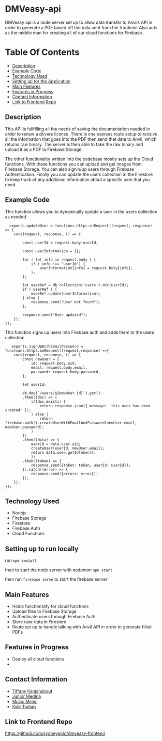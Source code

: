 # DMVeasy-api

DMVeasy api is a node server set up to allow data transfer to Anvils API in order to generate a PDF based off the data sent from the frontend. Also acts as the 
middle man for creating all of our cloud functions for Firebase.

# Table Of Contents 
- [Description](https://github.com/MusicMeier/DMVeasy-backend#description)
- [Example Code](https://github.com/MusicMeier/DMVeasy-backend#example-code)
- [Technology Used](https://github.com/MusicMeier/DMVeasy-backend#technology-used)
- [Setting up for the Application](https://github.com/MusicMeier/DMVeasy-backend#setting-up-to-run-locally)
- [Main Features](https://github.com/MusicMeier/DMVeasy-backend#main-features)
- [Features in Progress](https://github.com/MusicMeier/DMVeasy-backend#features-in-progress)
- [Contact Information](https://github.com/MusicMeier/DMVeasy-backend#contact-information)
- [Link to Frontend Repo](https://github.com/MusicMeier/DMVeasy-backend#link-to-frontend-repo)

## Description

This API is fullfilling all the needs of saving the documentation needed in order to renew a drivers license. There is one express route setup to receive all the information that goes into the PDF then send that data to Anvil, which returns raw binary. The server is then able to take the raw binary and upload it as a PDF to Firebase Storage.

The other functionality written into the codebase mostly sets up the Cloud functions. With these functions you can upload and get images from Firebase Storage. You can also signin/up users through Firebase Authentication. Finally you can update the users collection in the Firestore to keep track of any additional information about a specific user that you need.

## Example Code 
 This function allows you to dynamically update a user in the users collection as needed. 
```
  exports.updateUser = functions.https.onRequest((request, response) => {
    cors(request, response, () => {

        const userId = request.body.userId;
        
        const userInformation = {};

        for ( let info in request.body ) {
            if ( info !== "userId") {
                userInformation[info] = request.body[info];
            };
        };

        let userRef = db.collection('users').doc(userId);
        if ( userRef ) {
            userRef.update(userInformation);
        } else {
            response.send("User not found");
        };

        response.send("User updated");
    });
});
```
This function signs up users into Firebase auth and adds them to the users collection.
```
   exports.signUpWithEmailPassword = functions.https.onRequest((request,response) =>{
    cors(request, response, () => {
        const newUser = {
            id: request.body.uid,
            email: request.body.email,
            password: request.body.password,
        };

        let userId;
        
        db.doc(`/users/${newUser.id}`).get()
        .then((doc) => {
            if(doc.exists) {
                return response.json({ message: 'this user has been created' });
            } else {
                return firebase.auth().createUserWithEmailAndPassword(newUser.email, newUser.password);
            }
        })
        .then((data) => {
            userId = data.user.uid;
            createUser(userId, newUser.email);
            return data.user.getIdToken();
            })
        .then((token) => {
            response.send({token: token, userId: userId});
        }).catch((error) => {
            response.send({errors: error});
        });
    });
});
```

## Technology Used

- Nodejs
- Firebase Storage
- Firestore
- Firebase Auth
- Cloud Functions

## Setting up to run locally

run `npm install`

then to start the node server with nodemon `npm start`

then run `firebase serve` to start the firebase server

## Main Features

- Holds functionality for cloud functions
- Upload files to Firebase Storage
- Authenticate users through Firebase Auth
- Store user data in Firestore
- Route set up to handle talking with Anvil API in order to generate filled PDFs

## Features in Progress

- Deploy all cloud functions
- 

## Contact Information

- [Tiffany Kanjanabout](https://www.linkedin.com/in/tiffany-kanjanabout)
- [Junior Medina](https://www.linkedin.com/in/jrmedina1412/)
- [Music Meier](https://www.linkedin.com/in/musicmeier/)
- [Kyle Trahan](https://www.linkedin.com/in/kyletrahan/)

## Link to Frontend Repo
https://github.com/sydneygold/dmveasy-frontend


